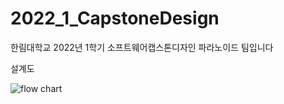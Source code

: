 # 2022_1_CapstoneDesign
한림대학교 2022년 1학기 소프트웨어캡스톤디자인 파라노이드 팀입니다

설계도

![flow chart](https://user-images.githubusercontent.com/3304322/167302687-1284c039-886c-44cd-a57a-3a9052a5348d.jpg)
